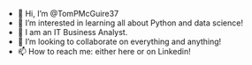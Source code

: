 - 👋 Hi, I’m @TomPMcGuire37
- 👀 I’m interested in learning all about Python and data science!
- 🌱 I am an IT Business Analyst.
- 💞️ I’m looking to collaborate on everything and anything!
- 📫 How to reach me: either here or on Linkedin!

<!---
TomPMcGuire37/TomPMcGuire37 is a ✨ special ✨ repository because its `README.md` (this file) appears on your GitHub profile.
You can click the Preview link to take a look at your changes.
--->
